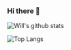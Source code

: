 ### Hi there 👋

<!--
**willbuckingham/willbuckingham** is a ✨ _special_ ✨ repository because its `README.md` (this file) appears on your GitHub profile.

Here are some ideas to get you started:

- 🔭 I’m currently working on ...
- 🌱 I’m currently learning ...
- 👯 I’m looking to collaborate on ...
- 🤔 I’m looking for help with ...
- 💬 Ask me about ...
- 📫 How to reach me: ...
- 😄 Pronouns: ...
- ⚡ Fun fact: ...
-->


![Will's github stats](https://github-readme-stats.vercel.app/api?username=willbuckingham&count_private=true&show_icons=true&theme=dark)

![Top Langs](https://github-readme-stats.vercel.app/api/top-langs/?username=willbuckingham&langs_count=4&theme=dark)
